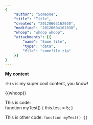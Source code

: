 ```yaml
---
{
	"author": "Someone",
	"title": "Title",
	"created": "20120603162030",
	"modified": "20120604162030",
	"whoop": "whoop whoop",
	"attachments": [{
		"name": "Some file",
		"type": "data",
		"file": "somefile.zip"
	}]
}
---
```

__My content__

`this` is my super cool content, you know!

{{whoop}}

This is code:  
	function myTest() {
		this.test = 5;
	}
	
This is other code:
`function myTest() {}`
